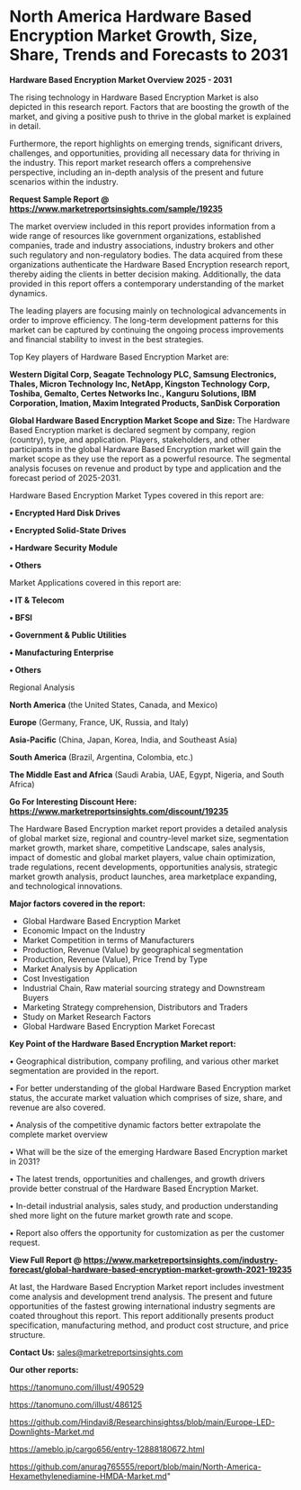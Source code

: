 # North America Hardware Based Encryption Market Growth, Size, Share, Trends and Forecasts to 2031

<Strong> Hardware Based Encryption Market Overview 2025 - 2031</strong>

The rising technology in Hardware Based Encryption Market is also depicted in this research report. Factors that are boosting the growth of the market, and giving a positive push to thrive in the global market is explained in detail.

Furthermore, the report highlights on emerging trends, significant drivers, challenges, and opportunities, providing all necessary data for thriving in the industry. This report market research offers a comprehensive perspective, including an in-depth analysis of the present and future scenarios within the industry.

<strong>Request Sample Report @ <a href=https://www.marketreportsinsights.com/sample/19235>https://www.marketreportsinsights.com/sample/19235</a></strong>

The market overview included in this report provides information from a wide range of resources like government organizations, established companies, trade and industry associations, industry brokers and other such regulatory and non-regulatory bodies. The data acquired from these organizations authenticate the Hardware Based Encryption research report, thereby aiding the clients in better decision making. Additionally, the data provided in this report offers a contemporary understanding of the market dynamics.

The leading players are focusing mainly on technological advancements in order to improve efficiency. The long-term development patterns for this market can be captured by continuing the ongoing process improvements and financial stability to invest in the best strategies.

Top Key players of Hardware Based Encryption Market are:

<strong>Western Digital Corp, Seagate Technology PLC, Samsung Electronics, Thales, Micron Technology Inc, NetApp, Kingston Technology Corp, Toshiba, Gemalto, Certes Networks Inc., Kanguru Solutions, IBM Corporation, Imation, Maxim Integrated Products, SanDisk Corporation</strong>

<strong><b>Global Hardware Based Encryption Market Scope and Size:</b></strong>
The Hardware Based Encryption market is declared segment by company, region (country), type, and application. Players, stakeholders, and other participants in the global Hardware Based Encryption market will gain the market scope as they use the report as a powerful resource. The segmental analysis focuses on revenue and product by type and application and the forecast period of 2025-2031.

Hardware Based Encryption Market Types covered in this report are:

<strong>• Encrypted Hard Disk Drives

• Encrypted Solid-State Drives

• Hardware Security Module

• Others</strong>

Market Applications covered in this report are:

<strong>• IT & Telecom

• BFSI

• Government & Public Utilities

• Manufacturing Enterprise

• Others</strong> 

Regional Analysis

<strong>North America</strong> (the United States, Canada, and Mexico)

<strong>Europe</strong> (Germany, France, UK, Russia, and Italy)

<strong>Asia-Pacific</strong> (China, Japan, Korea, India, and Southeast Asia)

<strong>South America</strong> (Brazil, Argentina, Colombia, etc.)

<strong>The Middle East and Africa</strong> (Saudi Arabia, UAE, Egypt, Nigeria, and South Africa)

<strong>Go For Interesting Discount Here: <a href=https://www.marketreportsinsights.com/discount/19235>https://www.marketreportsinsights.com/discount/19235</a></strong>

The Hardware Based Encryption market report provides a detailed analysis of global market size, regional and country-level market size, segmentation market growth, market share, competitive Landscape, sales analysis, impact of domestic and global market players, value chain optimization, trade regulations, recent developments, opportunities analysis, strategic market growth analysis, product launches, area marketplace expanding, and technological innovations.

<strong><b>Major factors covered in the report:</b></strong>
<ul>
  <li>Global Hardware Based Encryption Market </li>
  <li>Economic Impact on the Industry</li>
  <li>Market Competition in terms of Manufacturers</li>
  <li>Production, Revenue (Value) by geographical segmentation</li>
  <li>Production, Revenue (Value), Price Trend by Type</li>
  <li>Market Analysis by Application</li>
  <li>Cost Investigation</li>
  <li>Industrial Chain, Raw material sourcing strategy and Downstream Buyers</li>
  <li>Marketing Strategy comprehension, Distributors and Traders</li>
  <li>Study on Market Research Factors</li>
  <li>Global Hardware Based Encryption Market Forecast</li>
</ul>

<strong><b>Key Point of the Hardware Based Encryption Market report:</b></strong>

• Geographical distribution, company profiling, and various other market segmentation are provided in the report.

• For better understanding of the global Hardware Based Encryption market status, the accurate market valuation which comprises of size, share, and revenue are also covered.

• Analysis of the competitive dynamic factors better extrapolate the complete market overview

• What will be the size of the emerging Hardware Based Encryption market in 2031?

• The latest trends, opportunities and challenges, and growth drivers provide better construal of the Hardware Based Encryption Market.

• In-detail industrial analysis, sales study, and production understanding shed more light on the future market growth rate and scope.

• Report also offers the opportunity for customization as per the customer request.

<strong><b>View Full Report @ <a href=https://www.marketreportsinsights.com/industry-forecast/global-hardware-based-encryption-market-growth-2021-19235>https://www.marketreportsinsights.com/industry-forecast/global-hardware-based-encryption-market-growth-2021-19235</a></b></strong>


At last, the Hardware Based Encryption Market report includes investment come analysis and development trend analysis. The present and future opportunities of the fastest growing international industry segments are coated throughout this report. This report additionally presents product specification, manufacturing method, and product cost structure, and price structure.

<strong>Contact Us:</strong>
sales@marketreportsinsights.com

<strong>Our other reports:</strong>

<a href=https://tanomuno.com/illust/490529>https://tanomuno.com/illust/490529</a>

<a href=https://tanomuno.com/illust/486125>https://tanomuno.com/illust/486125</a>

<a href=https://github.com/Hindavi8/Researchinsightss/blob/main/Europe-LED-Downlights-Market.md>https://github.com/Hindavi8/Researchinsightss/blob/main/Europe-LED-Downlights-Market.md</a>

<a href=https://ameblo.jp/cargo656/entry-12888180672.html>https://ameblo.jp/cargo656/entry-12888180672.html</a>

<a href=https://github.com/anurag765555/report/blob/main/North-America-Hexamethylenediamine-HMDA-Market.md>https://github.com/anurag765555/report/blob/main/North-America-Hexamethylenediamine-HMDA-Market.md</a>"
